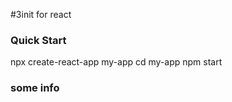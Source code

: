 #3init for react



### Quick Start
npx create-react-app my-app
cd my-app
npm start



### some info
